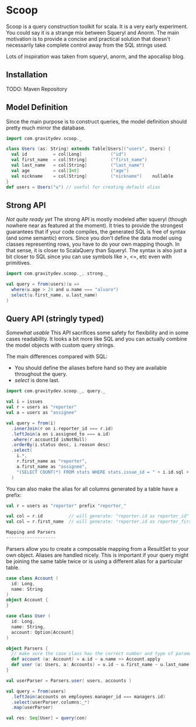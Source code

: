 Scoop
=====

Scoop is a query construction toolkit for scala. It is a very early experiment. You could say it is a strange mix between Squeryl and Anorm.
The main motivation is to provide a concise and practical solution that doesn't necessarily take complete control away from the SQL strings used. 

Lots of inspiration was taken from squeryl, anorm, and the apocalisp blog.

Installation
------------

TODO: Maven Repository

Model Definition
----------------

Since the main purpose is to construct queries, the model definition should pretty much mirror the database.

```scala
import com.gravitydev.scoop._

class Users (as: String) extends Table[Users]("users", Users) {
  val id          = col[Long]           ("id")
  val first_name  = col[String]         ("first_name")
  val last_name   = col[String]         ("last_name")
  val age         = col[Int]            ("age")
  val nickname    = col[String]         ("nickname")    nullable
}
def users = Users("u") // useful for creating default alias
```

Strong API
----------

*Not quite ready yet* The strong API is mostly modeled after squeryl (though nowhere near as featured at the moment).
It tries to provide the strongest guarantees that if your code compiles, the generated SQL is free of syntax (and some semantic) errors. 
Since you don't define the data model using classes representing rows, you have to do your own mapping though. In that sense, it is closer to ScalaQuery than Squeryl.
The syntax is also just a bit closer to SQL since you can use symbols like >, <=, etc even with primitives.

```scala
import com.gravitydev.scoop._, strong._

val query = from(users)(u => 
  where(u.age > 24 and u.name === "alvaro")
  select(u.first_name, u.last_name)
)
```

Query API (stringly typed)
--------------------------

*Somewhat usable* This API sacrifices some safety for flexibility and in some cases readability. It looks a bit more like SQL and you can 
actually combine the model objects with custom query strings.

The main differences compared with SQL:
 * You should define the aliases before hand so they are available throughout the query.
 * *select* is done last.

```scala
import com.gravitydev.scoop._, query._

val i = issues
val r = users as "reporter"
val a = users as "assignee"

val query = from(i)
  .innerJoin(r on i.reporter_id === r.id)
  .leftJoin(a on i.assigned_to === a.id)
  .where(r.accountId isNotNull)
  .orderBy(i.status desc, i.reason desc)
  .select(
    i.*, 
    r.first_name as "reporter", 
    a.first_name as "assignee", 
    "(SELECT COUNT(*) FROM stats WHERE stats.issue_id = " + i.id.sql + ") as total_stats"
  )
```

You can also make the alias for all columns generated by a table have a prefix:

```scala
val r = users as "reporter" prefix "reporter_"

val col = r.id          // will generate: "reporter.id as reporter_id"
val col = r.first_name  // will generate: "reporter.id as reporter_first_name"

Mapping and Parsers
-------------------
```

Parsers allow you to create a composable mapping from a ResultSet to your own object. Aliases are handled nicely. 
This is important if your query might be joining the same table twice or is using a different alias for a particular table.

```scala
case class Account (
  id: Long,
  name: String
)
object Account {
}

case class User (
  id: Long,
  name: String,
  account: Option[Account]
)

object Parsers {
  // make sure the case class has the correct number and type of parameters
  def account (a: Account) = a.id ~ a.name >> Account.apply
  def user (u: Users, a: Accounts) = u.id ~ u.first_name ~ u.last_name ~ opt(Accounts.parsers(a)) >> User.apply
}

val userParser = Parsers.user( users, accounts )

val query = from(users)
  .leftJoin(accounts on employees.manager_id === managers.id)
  .select(userParser.columns:_*)
  .map(userParser)

val res: Seq[User] = query(con) 
```

